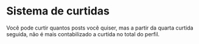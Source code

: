 # Sistema de curtidas
Você pode curtir quantos posts você quiser, mas a partir da quarta curtida seguida, não é mais contabilizado a curtida no total do perfil.
